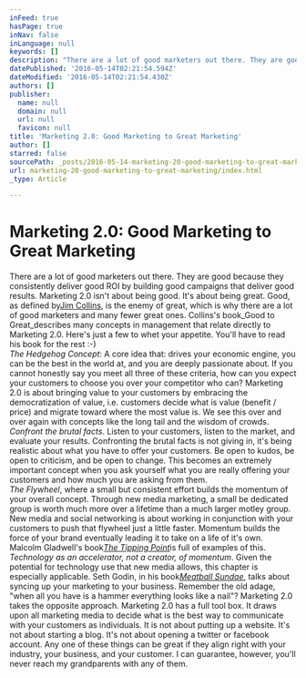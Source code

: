 ```yaml
---
inFeed: true
hasPage: true
inNav: false
inLanguage: null
keywords: []
description: "There are a lot of good marketers out there. They are good because they consistently deliver good ROI by building good campaigns that deliver good results. Marketing 2.0 isn't about being good. It's about being great. Good, as defined byJim Collins, is the enemy of great, which is why there are a lot of good marketers and many fewer great ones. Collins's bookGood to Greatdescribes many concepts in management that relate directly to Marketing 2.0. Here's just a few to whet your appetite. You'll have to read his book for the rest :-)  The Hedgehog Concept: A core idea that: drives your economic engine, you can be the best in the world at, and you are deeply passionate about. If you cannot honestly say you meet all three of these criteria, how can you expect your customers to choose you over your competitor who can? Marketing 2.0 is about bringing value to your customers by embracing the democratization of value, i.e. customers decide what is value (benefit / price) and migrate toward where the most value is. We see this over and over again with concepts like the long tail and the wisdom of crowds.  Confront the brutal facts. Listen to your customers, listen to the market, and evaluate your results. Confronting the brutal facts is not giving in, it's being realistic about what you have to offer your customers. Be open to kudos, be open to criticism, and be open to change. This becomes an extremely important concept when you ask yourself what you are really offering your customers and how much you are asking from them.  The Flywheel, where a small but consistent effort builds the momentum of your overall concept. Through new media marketing, a small be dedicated group is worth much more over a lifetime than a much larger motley group. New media and social networking is about working in conjunction with your customers to push that flywheel just a little faster. Momentum builds the force of your brand eventually leading it to take on a life of it's own. Malcolm Gladwell's bookThe Tipping Pointis full of examples of this.  Technology as an accelerator, not a creator, of momentum. Given the potential for technology use that new media allows, this chapter is especially applicable. Seth Godin, in his bookMeatball Sundae, talks about syncing up your marketing to your business. Remember the old adage, \"when all you have is a hammer everything looks like a nail\"? Marketing 2.0 takes the opposite approach. Marketing 2.0 has a full tool box. It draws upon all marketing media to decide what is the best way to communicate with your customers as individuals. It is not about putting up a website. It's not about starting a blog. It's not about opening a twitter or facebook account. Any one of these things can be great if they align right with your industry, your business, and your customer. I can guarantee, however, you'll never reach my grandparents with any of them. "
datePublished: '2016-05-14T02:21:54.594Z'
dateModified: '2016-05-14T02:21:54.430Z'
authors: []
publisher:
  name: null
  domain: null
  url: null
  favicon: null
title: 'Marketing 2.0: Good Marketing to Great Marketing'
author: []
starred: false
sourcePath: _posts/2016-05-14-marketing-20-good-marketing-to-great-marketing.md
url: marketing-20-good-marketing-to-great-marketing/index.html
_type: Article

---
```

# Marketing 2.0: Good Marketing to Great Marketing

There are a lot of good marketers out there. They are good because they consistently deliver good ROI by building good campaigns that deliver good results. Marketing 2.0 isn't about being good. It's about being great. Good, as defined by[Jim Collins][0], is the enemy of great, which is why there are a lot of good marketers and many fewer great ones. Collins's book_Good to Great_describes many concepts in management that relate directly to Marketing 2.0\. Here's just a few to whet your appetite. You'll have to read his book for the rest :-)  
_The Hedgehog Concept_: A core idea that: drives your economic engine, you can be the best in the world at, and you are deeply passionate about. If you cannot honestly say you meet all three of these criteria, how can you expect your customers to choose you over your competitor who can? Marketing 2.0 is about bringing value to your customers by embracing the democratization of value, i.e. customers decide what is value (benefit / price) and migrate toward where the most value is. We see this over and over again with concepts like the long tail and the wisdom of crowds.  
_Confront the brutal facts_. Listen to your customers, listen to the market, and evaluate your results. Confronting the brutal facts is not giving in, it's being realistic about what you have to offer your customers. Be open to kudos, be open to criticism, and be open to change. This becomes an extremely important concept when you ask yourself what you are really offering your customers and how much you are asking from them.  
_The Flywheel_, where a small but consistent effort builds the momentum of your overall concept. Through new media marketing, a small be dedicated group is worth much more over a lifetime than a much larger motley group. New media and social networking is about working in conjunction with your customers to push that flywheel just a little faster. Momentum builds the force of your brand eventually leading it to take on a life of it's own. Malcolm Gladwell's book[_The Tipping Point_][1]is full of examples of this.  
_Technology as an accelerator, not a creator, of momentum_. Given the potential for technology use that new media allows, this chapter is especially applicable. Seth Godin, in his book[_Meatball Sundae_][2], talks about syncing up your marketing to your business. Remember the old adage, "when all you have is a hammer everything looks like a nail"? Marketing 2.0 takes the opposite approach. Marketing 2.0 has a full tool box. It draws upon all marketing media to decide what is the best way to communicate with your customers as individuals. It is not about putting up a website. It's not about starting a blog. It's not about opening a twitter or facebook account. Any one of these things can be great if they align right with your industry, your business, and your customer. I can guarantee, however, you'll never reach my grandparents with any of them.

[0]: http://www.JimCollins.com/ "Jim Collins"
[1]: http://www.gladwell.com/tippingpoint/index.html "Malcolm Gladwell -- The Tipping Point"
[2]: http://www.squidoo.com/meatballsundae "Seth Godin: Meatball Sundae"